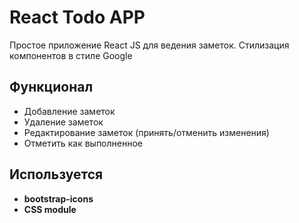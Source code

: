 # React Todo APP

Простое приложение React JS для ведения заметок. Стилизация компонентов в стиле Google

## Функционал
- Добавление заметок
- Удаление заметок
- Редактирование заметок (принять/отменить изменения)
- Отметить как выполненное

## Используется
- **bootstrap-icons**
- **CSS module**
